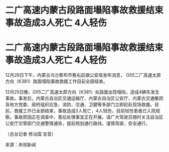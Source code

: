 # 二广高速内蒙古段路面塌陷事故救援结束 事故造成3人死亡 4人轻伤

# 二广高速内蒙古段路面塌陷事故救援结束 事故造成3人死亡 4人轻伤

12月26日下午，内蒙古乌兰察布市察右前旗公安局发布消息， G55二广高速太原方向（K381）路面塌陷事故救援工作目前全部结束。

12月25日晚，G55二广高速太原方向（K381）处路面出现塌陷，造成4辆车发生事故。事发后，内蒙古自治区交通运输厅、内蒙古自治区公安厅、内蒙古交通集团及地方党委、政府组织应急、消防、交通、卫健等多部门立即赶赴现场救援。目前，救援工作已全部结束，事故造成3人死亡，4人轻伤，目前轻伤患者已入院观察。事故原因正在调查中，善后处理事宜正在开展。请广大驾驶员随时关注自治区公安厅交管部门交通警情通告，提前规划通行路线，谨慎驾驶、安全通行。

（总台记者 修治国 宝音）

来源：央视新闻

